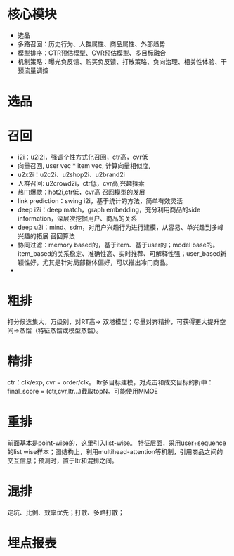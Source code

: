 # 核心模块
* 选品
* 多路召回：历史行为、人群属性、商品属性、外部趋势
* 模型排序：CTR预估模型、CVR预估模型、多目标融合
* 机制策略：曝光负反馈、购买负反馈、打散策略、负向治理、相关性体验、干预流量调控

# 选品
# 召回
* i2i：u2i2i，强调个性方式化召回，ctr高，cvr低
* 向量召回, user vec * item vec, 计算向量相似度,
* u2x2i：u2c2i、u2shop2i、u2brand2i
* 人群召回: u2crowd2i，ctr低，cvr高,兴趣探索
* 热门爆款：hot2i,ctr低，cvr高
召回模型的发展
* link prediction：swing i2i，基于统计的方法，简单有效灵活
* deep i2i：deep match，graph embedding，充分利用商品的side information，深层次挖掘用户、商品的关系
* deep u2i：mind、sdm，对用户兴趣行为进行建模，从容易、单兴趣到多峰兴趣的拓展
召回算法
* 协同过滤：memory based的，基于item、基于user的；model base的。item_based的关系稳定、准确性高、实时推荐、可解释性强；user_based新颖性好，尤其是针对局部群体偏好，可以推出冷门商品。
* 

# 粗排
打分候选集大，万级别，对RT高-> 双塔模型；尽量对齐精排，可获得更大提升空间->蒸馏（特征蒸馏或模型蒸馏）。

# 精排
ctr：clk/exp, cvr = order/clk。
ltr多目标建模，对点击和成交目标的折中：final_score = (ctr,cvr,ltr...)截取topN。可能使用MMOE

# 重排
前面基本是point-wise的，这里引入list-wise。
特征层面，采用user+sequence的list wise样本；图结构上，利用multihead-attention等机制，引用商品之间的交互信息；预测时，置于ltr和混排之间。

# 混排
定坑、比例、效率优先；打散、多路打散；


# 埋点报表
